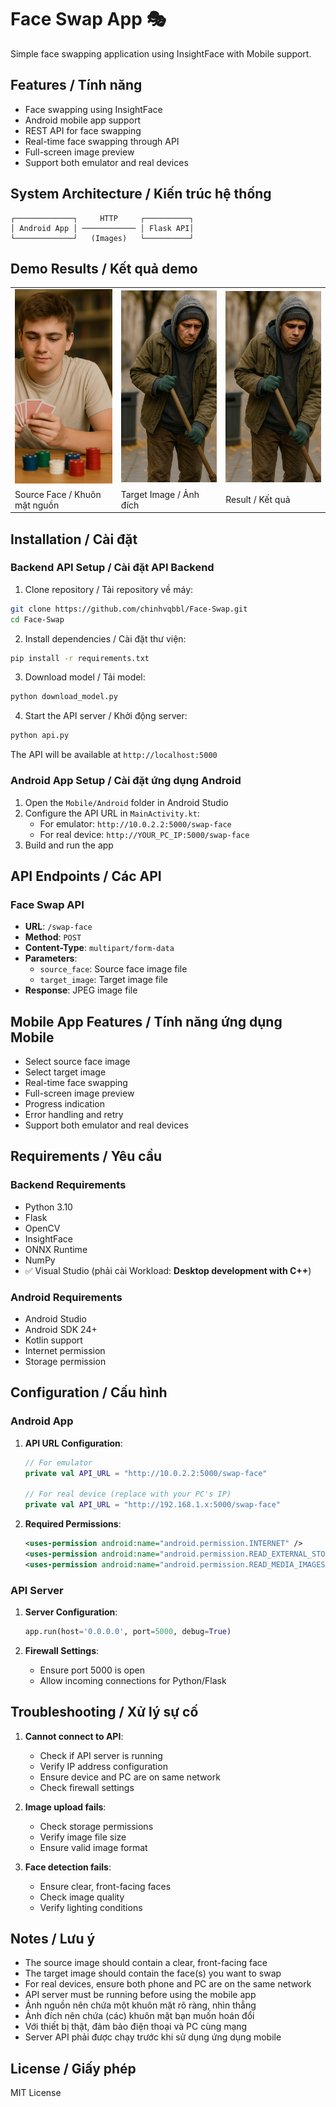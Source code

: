 # Face Swap App 🎭

Simple face swapping application using InsightFace with Mobile support.

## Features / Tính năng
- Face swapping using InsightFace
- Android mobile app support
- REST API for face swapping
- Real-time face swapping through API
- Full-screen image preview
- Support both emulator and real devices

## System Architecture / Kiến trúc hệ thống

```
┌─────────────┐     HTTP     ┌──────────┐
│ Android App │ ──────────── │ Flask API│
└─────────────┘   (Images)   └──────────┘
```

## Demo Results / Kết quả demo

<table>
  <tr>
    <td><img src="face.png" width="250" alt="Source Face"></td>
    <td><img src="target.png" width="250" alt="Target Image"></td>
    <td><img src="result.jpg" width="250" alt="Result"></td>
  </tr>
  <tr>
    <td>Source Face / Khuôn mặt nguồn</td>
    <td>Target Image / Ảnh đích</td>
    <td>Result / Kết quả</td>
  </tr>
</table>

## Installation / Cài đặt

### Backend API Setup / Cài đặt API Backend

1. Clone repository / Tải repository về máy:
```bash
git clone https://github.com/chinhvqbbl/Face-Swap.git
cd Face-Swap
```

2. Install dependencies / Cài đặt thư viện:
```bash
pip install -r requirements.txt
```

3. Download model / Tải model:
```bash
python download_model.py
```

4. Start the API server / Khởi động server:
```bash
python api.py
```

The API will be available at `http://localhost:5000`

### Android App Setup / Cài đặt ứng dụng Android

1. Open the `Mobile/Android` folder in Android Studio
2. Configure the API URL in `MainActivity.kt`:
   - For emulator: `http://10.0.2.2:5000/swap-face`
   - For real device: `http://YOUR_PC_IP:5000/swap-face`
3. Build and run the app

## API Endpoints / Các API

### Face Swap API
- **URL**: `/swap-face`
- **Method**: `POST`
- **Content-Type**: `multipart/form-data`
- **Parameters**:
  - `source_face`: Source face image file
  - `target_image`: Target image file
- **Response**: JPEG image file

## Mobile App Features / Tính năng ứng dụng Mobile

- Select source face image
- Select target image
- Real-time face swapping
- Full-screen image preview
- Progress indication
- Error handling and retry
- Support both emulator and real devices

## Requirements / Yêu cầu

### Backend Requirements
* Python 3.10
* Flask
* OpenCV
* InsightFace
* ONNX Runtime
* NumPy
* ✅ Visual Studio (phải cài Workload: **Desktop development with C++**)

### Android Requirements
* Android Studio
* Android SDK 24+
* Kotlin support
* Internet permission
* Storage permission

## Configuration / Cấu hình

### Android App
1. **API URL Configuration**:
   ```kotlin
   // For emulator
   private val API_URL = "http://10.0.2.2:5000/swap-face"
   
   // For real device (replace with your PC's IP)
   private val API_URL = "http://192.168.1.x:5000/swap-face"
   ```

2. **Required Permissions**:
   ```xml
   <uses-permission android:name="android.permission.INTERNET" />
   <uses-permission android:name="android.permission.READ_EXTERNAL_STORAGE" />
   <uses-permission android:name="android.permission.READ_MEDIA_IMAGES" />
   ```

### API Server
1. **Server Configuration**:
   ```python
   app.run(host='0.0.0.0', port=5000, debug=True)
   ```

2. **Firewall Settings**:
   - Ensure port 5000 is open
   - Allow incoming connections for Python/Flask

## Troubleshooting / Xử lý sự cố

1. **Cannot connect to API**:
   - Check if API server is running
   - Verify IP address configuration
   - Ensure device and PC are on same network
   - Check firewall settings

2. **Image upload fails**:
   - Check storage permissions
   - Verify image file size
   - Ensure valid image format

3. **Face detection fails**:
   - Ensure clear, front-facing faces
   - Check image quality
   - Verify lighting conditions

## Notes / Lưu ý

* The source image should contain a clear, front-facing face
* The target image should contain the face(s) you want to swap
* For real devices, ensure both phone and PC are on the same network
* API server must be running before using the mobile app
* Ảnh nguồn nên chứa một khuôn mặt rõ ràng, nhìn thẳng
* Ảnh đích nên chứa (các) khuôn mặt bạn muốn hoán đổi
* Với thiết bị thật, đảm bảo điện thoại và PC cùng mạng
* Server API phải được chạy trước khi sử dụng ứng dụng mobile

## License / Giấy phép

MIT License 
